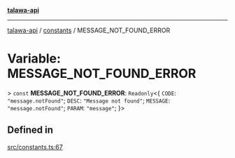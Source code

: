 [**talawa-api**](../../README.md)

***

[talawa-api](../../modules.md) / [constants](../README.md) / MESSAGE\_NOT\_FOUND\_ERROR

# Variable: MESSAGE\_NOT\_FOUND\_ERROR

\> `const` **MESSAGE\_NOT\_FOUND\_ERROR**: `Readonly`\<\{ `CODE`: `"message.notFound"`; `DESC`: `"Message not found"`; `MESSAGE`: `"message.notFound"`; `PARAM`: `"message"`; \}\>

## Defined in

[src/constants.ts:67](https://github.com/PalisadoesFoundation/talawa-api/blob/5c5b29a0ea487bda8306089fe128f43f3be29f94/src/constants.ts#L67)
